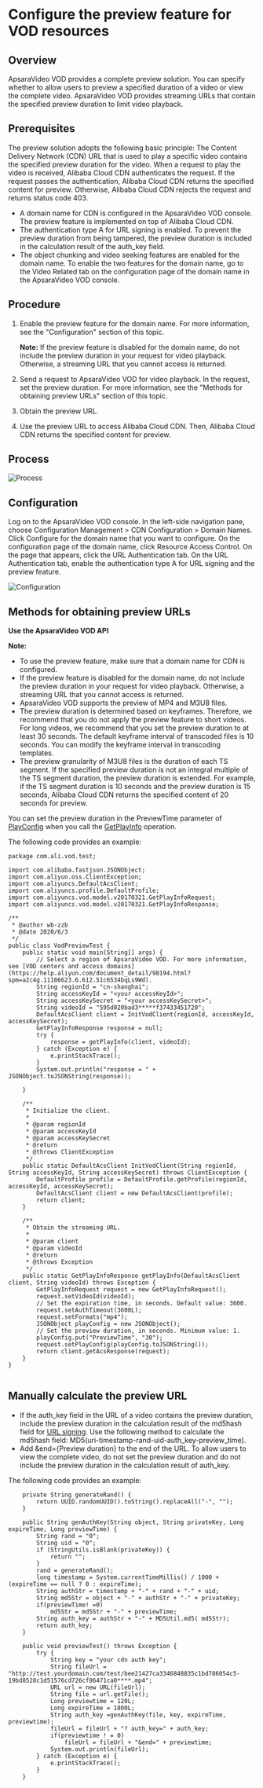 # Configure the preview feature for VOD resources

## Overview

ApsaraVideo VOD provides a complete preview solution. You can specify whether to allow users to preview a specified duration of a video or view the complete video. ApsaraVideo VOD provides streaming URLs that contain the specified preview duration to limit video playback.

## Prerequisites

The preview solution adopts the following basic principle: The Content Delivery Network \(CDN\) URL that is used to play a specific video contains the specified preview duration for the video. When a request to play the video is received, Alibaba Cloud CDN authenticates the request. If the request passes the authentication, Alibaba Cloud CDN returns the specified content for preview. Otherwise, Alibaba Cloud CDN rejects the request and returns status code 403.

-   A domain name for CDN is configured in the ApsaraVideo VOD console. The preview feature is implemented on top of Alibaba Cloud CDN.
-   The authentication type A for URL signing is enabled. To prevent the preview duration from being tampered, the preview duration is included in the calculation result of the auth\_key field.
-   The object chunking and video seeking features are enabled for the domain name. To enable the two features for the domain name, go to the Video Related tab on the configuration page of the domain name in the ApsaraVideo VOD console.

## Procedure

1.  Enable the preview feature for the domain name. For more information, see the "Configuration" section of this topic.

    **Note:** If the preview feature is disabled for the domain name, do not include the preview duration in your request for video playback. Otherwise, a streaming URL that you cannot access is returned.

2.  Send a request to ApsaraVideo VOD for video playback. In the request, set the preview duration. For more information, see the "Methods for obtaining preview URLs" section of this topic.
3.  Obtain the preview URL.
4.  Use the preview URL to access Alibaba Cloud CDN. Then, Alibaba Cloud CDN returns the specified content for preview.

## Process

![Process](https://static-aliyun-doc.oss-accelerate.aliyuncs.com/assets/img/en-US/8843815161/p185004.png)

## Configuration

Log on to the ApsaraVideo VOD console. In the left-side navigation pane, choose Configuration Management \> CDN Configuration \> Domain Names. Click Configure for the domain name that you want to configure. On the configuration page of the domain name, click Resource Access Control. On the page that appears, click the URL Authentication tab. On the URL Authentication tab, enable the authentication type A for URL signing and the preview feature.

![Configuration](https://static-aliyun-doc.oss-accelerate.aliyuncs.com/assets/img/en-US/8843815161/p185005.png)

## Methods for obtaining preview URLs

**Use the ApsaraVideo VOD API**

**Note:**

-   To use the preview feature, make sure that a domain name for CDN is configured.
-   If the preview feature is disabled for the domain name, do not include the preview duration in your request for video playback. Otherwise, a streaming URL that you cannot access is returned.
-   ApsaraVideo VOD supports the preview of MP4 and M3U8 files.
-   The preview duration is determined based on keyframes. Therefore, we recommend that you do not apply the preview feature to short videos. For long videos, we recommend that you set the preview duration to at least 30 seconds. The default keyframe interval of transcoded files is 10 seconds. You can modify the keyframe interval in transcoding templates.
-   The preview granularity of M3U8 files is the duration of each TS segment. If the specified preview duration is not an integral multiple of the TS segment duration, the preview duration is extended. For example, if the TS segment duration is 10 seconds and the preview duration is 15 seconds, Alibaba Cloud CDN returns the specified content of 20 seconds for preview.

You can set the preview duration in the PreviewTime parameter of [PlayConfig](https://help.aliyun.com/document_detail/86952.html?spm=a2c4g.11186623.2.22.59331f40Sgdd2W#PlayConfig) when you call the [GetPlayInfo](https://help.aliyun.com/document_detail/56124.html?spm=a2c4g.11186623.2.21.59331f40Sgdd2W) operation.

The following code provides an example:

```
package com.ali.vod.test;

import com.alibaba.fastjson.JSONObject;
import com.aliyun.oss.ClientException;
import com.aliyuncs.DefaultAcsClient;
import com.aliyuncs.profile.DefaultProfile;
import com.aliyuncs.vod.model.v20170321.GetPlayInfoRequest;
import com.aliyuncs.vod.model.v20170321.GetPlayInfoResponse;

/**
 * @author wb-zzb
 * @date 2020/6/3
 */
public class VodPreviewTest {
    public static void main(String[] args) {
        // Select a region of ApsaraVideo VOD. For more information, see [VOD centers and access domains](https://help.aliyun.com/document_detail/98194.html?spm=a2c4g.11186623.6.612.51c6534bqLs9Wd).
        String regionId = "cn-shanghai";
        String accessKeyId = "<your accessKeyId>";
        String accessKeySecret = "<your accessKeySecret>";
        String videoId = "595d020bad3*****f37433451720";
        DefaultAcsClient client = InitVodClient(regionId, accessKeyId, accessKeySecret);
        GetPlayInfoResponse response = null;
        try {
            response = getPlayInfo(client, videoId);
        } catch (Exception e) {
            e.printStackTrace();
        }
        System.out.println("response = " + JSONObject.toJSONString(response));

    }

    /**
     * Initialize the client.
     *
     * @param regionId
     * @param accessKeyId
     * @param accessKeySecret
     * @return
     * @throws ClientException
     */
    public static DefaultAcsClient InitVodClient(String regionId, String accessKeyId, String accessKeySecret) throws ClientException {
        DefaultProfile profile = DefaultProfile.getProfile(regionId, accessKeyId, accessKeySecret);
        DefaultAcsClient client = new DefaultAcsClient(profile);
        return client;
    }

    /**
     * Obtain the streaming URL.
     *
     * @param client
     * @param videoId
     * @return
     * @throws Exception
     */
    public static GetPlayInfoResponse getPlayInfo(DefaultAcsClient client, String videoId) throws Exception {
        GetPlayInfoRequest request = new GetPlayInfoRequest();
        request.setVideoId(videoId);
        // Set the expiration time, in seconds. Default value: 3600.
        request.setAuthTimeout(3600L);
        request.setFormats("mp4");
        JSONObject playConfig = new JSONObject();
        // Set the preview duration, in seconds. Minimum value: 1.
        playConfig.put("PreviewTime", "30");
        request.setPlayConfig(playConfig.toJSONString());
        return client.getAcsResponse(request);
    }
}
                
```

## Manually calculate the preview URL

-   If the auth\_key field in the URL of a video contains the preview duration, include the preview duration in the calculation result of the md5hash field for [URL signing](https://help.aliyun.com/document_detail/57007.htm?spm=a2c4g.11186623.2.23.59331f40Sgdd2W). Use the following method to calculate the md5hash field: MD5\(uri-timestamp-rand-uid-auth\_key-preview\_time\).
-   Add &end=\{Preview duration\} to the end of the URL. To allow users to view the complete video, do not set the preview duration and do not include the preview duration in the calculation result of auth\_key.

The following code provides an example:

```
    private String generateRand() {
        return UUID.randomUUID().toString().replaceAll("-", "");
    }

    public String genAuthKey(String object, String privateKey, Long expireTime, Long previewTime) {
        String rand = "0";
        String uid = "0";
        if (StringUtils.isBlank(privateKey)) {
            return "";
        }
        rand = generateRand();
        long timestamp = System.currentTimeMillis() / 1000 + (expireTime == null ? 0 : expireTime);
        String authStr = timestamp + "-" + rand + "-" + uid;
        String md5Str = object + "-" + authStr + "-" + privateKey;
        if(previewTime! =0)
            md5Str = md5Str + "-" + previewTime;
        String auth_key = authStr + "-" + MD5Util.md5( md5Str);
        return auth_key;
    }

    public void previewTest() throws Exception {
        try {
            String key = "your cdn auth key";
            String fileUrl = "http://test.yourdomain.com/test/bee21427ca3346848835c1bd786054c5-19bd8528c1d51576cd726cf86471ca0****.mp4";
            URL url = new URL(fileUrl);
            String file = url.getFile();
            Long previewtime = 120L;
            Long expireTime = 1800L;
            String auth_key =genAuthKey(file, key, expireTime, previewtime);
            fileUrl = fileUrl + "? auth_key=" + auth_key;
            if(previewtime ! = 0)
                fileUrl = fileUrl + "&end=" + previewtime;
            System.out.println(fileUrl);
        } catch (Exception e) {
            e.printStackTrace();
        }
    }
            
```


